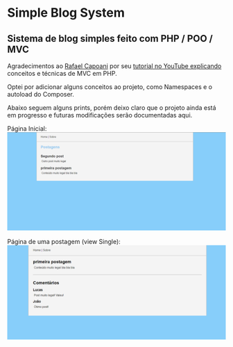 # Simple Blog System

## Sistema de blog simples feito com PHP / POO / MVC

Agradecimentos ao [Rafael Capoani](https://github.com/RafaelCapo) por seu [tutorial no YouTube explicando](https://www.youtube.com/watch?v=Y0DfK_lXu_M&list=PLgbAYUnxJ2NE6eM2xkOlpqJ5sl37bLyKx) conceitos e técnicas de MVC em PHP.

Optei por adicionar alguns conceitos ao projeto, como Namespaces e o autoload do Composer.

Abaixo seguem alguns prints, porém deixo claro que o projeto ainda está em progresso e futuras modificações serão documentadas aqui.

Página Inicial:
![Página inicial](index.png)

Página de uma postagem (view Single):
![Página de postagem](posts.png)